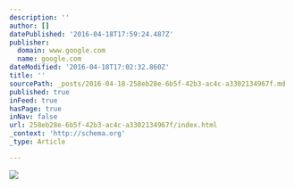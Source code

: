 ```yaml
---
description: ''
author: []
datePublished: '2016-04-18T17:59:24.487Z'
publisher:
  domain: www.google.com
  name: google.com
dateModified: '2016-04-18T17:02:32.860Z'
title: ''
sourcePath: _posts/2016-04-18-258eb28e-6b5f-42b3-ac4c-a3302134967f.md
published: true
inFeed: true
hasPage: true
inNav: false
url: 258eb28e-6b5f-42b3-ac4c-a3302134967f/index.html
_context: 'http://schema.org'
_type: Article

---
```

![](http://the-grid-user-content.s3-us-west-2.amazonaws.com/db1a9cfa-2965-4ed3-a000-bf98bd8705ae.jpg)